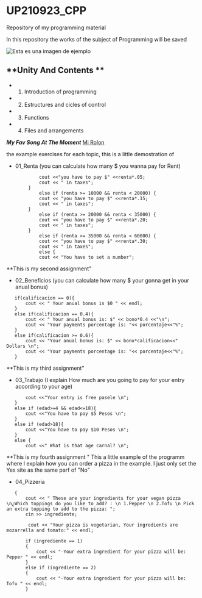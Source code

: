 # UP210923_CPP
Repository of my programming material

In this repository the works of the subject of Programming will be saved

![Esta es una imagen de ejemplo](https://github.com/UP210923/UP210923_CPP/blob/main/imagenes/%C3%ADndice.jpeg)

## **Unity And Contents **
-  1. Introduction of programming
-  2. Estructures and cicles of control
-  3. Functions
-  4. Files and arrangements

**_My Fav Song At The Moment_**  [Mi Rolon](https://www.youtube.com/watch?v=ARWg160eaX4)

the example exercises for each topic, this is a little demostration of 
- 01_Renta (you can calculate how many $ you wanna pay for Rent)
```if (renta < 10000) {
            cout <<"you have to pay $" <<renta*.05;
            cout << " in taxes";
        }
            else if (renta >= 10000 && renta < 20000) {
            cout << "you have to pay $" <<renta*.15;
            cout << " in taxes";
        }
            else if (renta >= 20000 && renta < 35000) {
            cout << "you have to pay $" <<renta*.20;
            cout << " in taxes";
        }
            else if (renta >= 35000 && renta < 60000) {
            cout << "you have to pay $" <<renta*.30;
            cout << " in taxes";
            else {
            cout << "You have to set a number";
 ```

 **This is my second assignment" 
 
 - 02_Beneficios (you can calculate how many $ your gonna get in your anual bonus)
 ```porcentaje = calificacion*100;
    if(calificacion == 0){
        cout << " Your anual bonus is $0 " << endl;
    }
    else if(calificacion == 0.4){
        cout << " Your anual bonus is: $" << bono*0.4 <<"\n";
        cout << "Your payments porcentage is: "<< porcentaje<<"%";
    }
    else if(calificacion >= 0.6){
        cout << "Your anual bonus is: $" << bono*calificacion<<" Dollars \n";
        cout << "Your payments porcentage is: "<< porcentaje<<"%";
    }
 ```
 **This is my third assignment" 
 
 - 03_Trabajo (I explain How much are you going to pay for your entry according to your age)  
 ``` if( edad>0 && edad < 4){
        cout <<"Your entry is free pasele \n";
    }
    else if (edad>=4 && edad<=18){
        cout <<"You have to pay $5 Pesos \n";
    }
    else if (edad>18){
        cout <<"You have to pay $10 Pesos \n";
    }
    else {
        cout <<" What is that age carnal? \n";
 ```
  **This is my fourth assignment " This a little example of the programm where I explain how you can order a pizza
  in the example. I just only set the Yes site as the same parf of "No"
 
 - 04_Pizzeria
 ``` if (pizza == 'Y' || pizza == 'y')
    {
        cout << " These are your ingredients for your vegan pizza \n¿Which toppings do you like to add? : \n 1.Pepper \n 2.Tofu \n Pick an extra topping to add to the pizza: ";
        cin >> ingrediente;

         cout << "Your pizza is vegetarian, Your ingredients are mozarrella and tomato:" << endl;

        if (ingrediente == 1)
        {
            cout << "-Your extra ingredient for your pizza will be: Pepper " << endl;
        }
        else if (ingrediente == 2)
        {
            cout << "-Your extra ingredient for your pizza will be: Tofu " << endl;
        }
 ```
 



